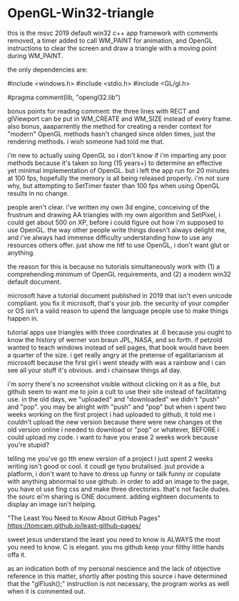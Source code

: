# OpenGL-Win32-triangle

this is the msvc 2019 default win32 c++ app framework with comments removed, a timer added to call WM_PAINT for animation, and OpenGL instructions to clear the screen and draw a triangle with a moving point during WM_PAINT.

the only dependencies are:


#include <windows.h>
#include <stdio.h>
#include <GL/gl.h>

#pragma comment(lib, "opengl32.lib")

bonus points for reading comment: the three lines with RECT and glViewport can be put in WM_CREATE and WM_SIZE instead of every frame. also bonus, aaaparrently the method for creating a render context for "modern" OpenGL methods hasn't changed since olden times, just the rendering methods. i wish someone had told me that.

i'm new to actually using OpenGL so i don't know if i'm imparting any poor methods because it's taken so long (15 years+) to determine an effective yet minimal implementation of OpenGL. but i left the app run for 20 minutes at 100 fps, hopefully the memory is all being released properly. i'm not sure why, but attempting to SetTimer faster than 100 fps when using OpenGL results in no change.

people aren't clear. i've written my own 3d engine, conceiving of the frustrum and drawing AA triangles with my own algorithm and SetPixel, i could get about 500 on XP, before i could figure out how i'm supposed to use OpenGL. the way other people write things doesn't always delight me, and i've always had immense difficulty understanding how to use any resources others offer. just show me htf to use OpenGL, i don't want glut or anything.

the reason for this is because no tutorials simultaneously work with (1) a comprehending minimum of OpenGL requirements, and (2) a modern win32 default document.

microsoft have a tutorial document published in 2019 that isn't even unicode compliant. you fix it microsoft, that's your job. the security of your compiler or OS isn't a valid reason to upend the language people use to make things happen in.

tutorial apps use triangles with three coordinates at .6 because you ought to know the history of werner von braun JPL, NASA, and so forth. if petzold wanted to teach windows instead of sell pages, that book would have been a quarter of the size. i get really angry at the pretense of egalitarianism at microsoft because the first girl i went steady with was a rainbow and i can see all your stuff it's obvious. and i chainsaw things all day.

i'm sorry there's no screenshot visible without clicking on it as a file, but github seem to want me to join a cult to use their site instead of facilitating use. in the old days, we "uploaded" and "downloaded" we didn't "push" and "pop". you may be alright with "push" and "pop" but when i spent two weeks working on the first project i had uploaded to github, it told me i couldn't upload the new version because there were new changes ot the old version online i needed to download or "pop" or whatever, BEFORE i could upload my code. i want to have you erase 2 weeks work because you're stupid?

telling me you've go tth enew version of a project i just spent 2 weeks writing isn't good or cool. it coudl ge tyou brutalised. jsut provide a platform, i don't want to have to dress up funny or talk funny or copulate with anything abnormal to use github. in order to add an image to the page, you have ot use fing css and make three directories. that's not facile dudes. the sourc ei'm sharing is ONE document. adding eighteen documents to display an image isn't helping.

"The Least You Need to Know About GitHub Pages"
https://tomcam.github.io/least-github-pages/

sweet jesus understand the least you need to know is ALWAYS the most you need to know. C is elegant. you ms github keep your filthy little hands offa it.


as an indication both of my personal nescience and the lack of objective reference in this matter, shortly after posting this source i have determined that the "glFlush();" instruction is not necessary, the program works as well when it is commented out.
